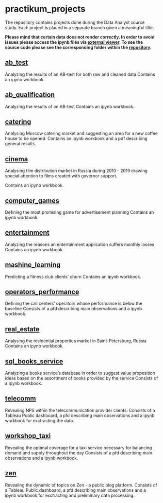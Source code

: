 # practikum_projects

The repository contains projects done during the Data Analyst cource study.
Each project is placed in a separate branch given a meaningful title.

**Please mind that certain data does not render correctly. In order to avoid issues please access the ipynb files via [external viewer](https://nbviewer.org/). To see the source code please see the corresponding folder within the [repository](https://github.com/AnnaSerikova/practikum_projects).**

## [ab_test](https://nbviewer.org/github/AnnaSerikova/practikum_projects/blob/main/ab_test/ab_test_final.ipynb)
Analyzing the results of an AB-test for both raw and cleaned data
Contains an ipynb workbook.

## [ab_qualification](https://nbviewer.org/github/AnnaSerikova/practikum_projects/blob/main/ab_qualification/ab_test_qualification_final.ipynb)
Analyzing the results of an AB-test
Contains an ipynb workbook.

## [catering](https://nbviewer.org/github/AnnaSerikova/practikum_projects/blob/main/catering/catering.ipynb)

Analysing Moscow catering market and suggesting an area for a new coffee house to be opened.
Contains an ipynb workbook and a pdf describing general results.

## [cinema](https://github.com/AnnaSerikova/practikum_projects/blob/main/cinema/cinema.ipynb)

Analysing film distribution market in Russia during 2010 - 2019 drawing special attention to films created with governor support.

Contains an ipynb workbook.

## [computer_games](https://github.com/AnnaSerikova/practikum_projects/blob/main/computer_games/computer_games_final.ipynb)

Defining the most promising game for advertisement planning
Contains an ipynb workbook.

## [entertainment](https://github.com/AnnaSerikova/practikum_projects/blob/main/entertainment/entertainment_final.ipynb)

Analyzing the reasons an entertainment application suffers monthly losses
Contains an ipynb workbook.

## [mashine_learning](https://github.com/AnnaSerikova/practikum_projects/blob/main/machine_learning/ml_final.ipynb)

Predicting a fitness club clients’ churn
Contains an ipynb workbook.

## [operators_performance](https://nbviewer.org/github/AnnaSerikova/practikum_projects/blob/main/operators_performance/operators_performance_final.ipynb)

Defining the call centers’ operators whose performance is below the baseline
Consists of a pfd describing main observations and a ipynb workbook.

## [real_estate](https://nbviewer.org/github/AnnaSerikova/practikum_projects/blob/main/real_estate/real_estate.ipynb)

Analysing the residential properties market in Saint-Petersburg, Russia
Contains an ipynb workbook.

## [sql_books_service](https://nbviewer.org/github/AnnaSerikova/practikum_projects/blob/main/sql/books_service_sql_final.ipynb)

Analyzing a books service’s database in order to suggest value proposition ideas based on the assortment of books provided by the service
Consists of a ipynb workbook.

## [telecomm](https://nbviewer.org/github/AnnaSerikova/practikum_projects/blob/main/telecomm/telecomm.ipynb)

Revealing NPS within the telecommunication provider clients.
Consists of a Tableau Public dashboard, a pfd describing main observations and a ipynb workbook for exctracting the data.

## [workshop_taxi](https://nbviewer.org/github/AnnaSerikova/practikum_projects/blob/main/workshop_taxi/workshop_taxi_final.ipynb)

Revealing the optimal coverage for a taxi service necessary for balancing demand and supply throughout the day
Consists of a pfd describing main observations and a ipynb workbook.

## [zen](https://nbviewer.org/github/AnnaSerikova/practikum_projects/blob/main/zen/zen.ipynb)

Revealing the dynamic of topics on Zen - a public blog platform.
Consists of a Tableau Public dashboard, a pfd describing main observations and a ipynb workbook for exctracting and preliminary data processing.
